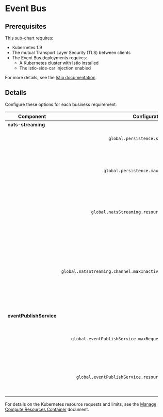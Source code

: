 # Event Bus

## Prerequisites

This sub-chart requires:
* Kubernetes 1.9
* The mutual Transport Layer Security (TLS) between clients
* The Event Bus deployments requires:
  * A Kubernetes cluster with Istio installed
  * The istio-side-car injection enabled

For more details, see the [Istio documentation](https://istio.io/docs/).

## Details
Configure these options for each business requirement:

| Component                 | Configuration  | Description |
|---------------------------| --------:| -----------: |
| **nats-streaming** |
| | `global.persistence.size` | The size of the storage volume. |
| | `global.persistence.maxAge`| The maximum period of time for storing an event (`0` for unlimited). |
| |`global.natsStreaming.resources`| Refer to Kubernetes resource requests and limits for details. |
| |`global.natsStreaming.channel.maxInactivity`| The maximum inactivity period (without any new Event or subscription) after which a channel can be garbage collected (`0` for unlimited). |
| **eventPublishService** |
| |`global.eventPublishService.maxRequests`| The maximum number of concurrent events to publish. |
| |`global.eventPublishService.resources`| Refer to Kubernetes resource requests and limits for details. |


For details on the Kubernetes resource requests and limits, see the [Manage Compute Resources Container](https://kubernetes.io/docs/concepts/configuration/manage-compute-resources-container/) document.
